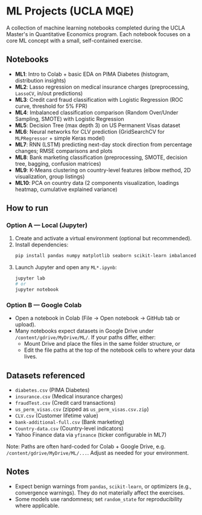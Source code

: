 # ML Projects (UCLA MQE)

A collection of machine learning notebooks completed during the UCLA Master's in Quantitative Economics program. Each notebook focuses on a core ML concept with a small, self-contained exercise.

## Notebooks
- **ML1**: Intro to Colab + basic EDA on PIMA Diabetes (histogram, distribution insights)
- **ML2**: Lasso regression on medical insurance charges (preprocessing, `LassoCV`, in/out predictions)
- **ML3**: Credit card fraud classification with Logistic Regression (ROC curve, threshold for 5% FPR)
- **ML4**: Imbalanced classification comparison (Random Over/Under Sampling, SMOTE) with Logistic Regression
- **ML5**: Decision Tree (max depth 3) on US Permanent Visas dataset
- **ML6**: Neural networks for CLV prediction (GridSearchCV for `MLPRegressor` + simple Keras model)
- **ML7**: RNN (LSTM) predicting next-day stock direction from percentage changes; RMSE comparisons and plots
- **ML8**: Bank marketing classification (preprocessing, SMOTE, decision tree, bagging, confusion matrices)
- **ML9**: K-Means clustering on country-level features (elbow method, 2D visualization, group listings)
- **ML10**: PCA on country data (2 components visualization, loadings heatmap, cumulative explained variance)

## How to run
### Option A — Local (Jupyter)
1. Create and activate a virtual environment (optional but recommended).
2. Install dependencies:
   ```bash
   pip install pandas numpy matplotlib seaborn scikit-learn imbalanced-learn tensorflow keras yfinance graphviz pydotplus
   ```
3. Launch Jupyter and open any `ML*.ipynb`:
   ```bash
   jupyter lab
   # or
   jupyter notebook
   ```

### Option B — Google Colab
- Open a notebook in Colab (File → Open notebook → GitHub tab or upload).
- Many notebooks expect datasets in Google Drive under `/content/gdrive/MyDrive/ML/`. If your paths differ, either:
  - Mount Drive and place the files in the same folder structure, or
  - Edit the file paths at the top of the notebook cells to where your data lives.

## Datasets referenced
- `diabetes.csv` (PIMA Diabetes)
- `insurance.csv` (Medical insurance charges)
- `fraudTest.csv` (Credit card transactions)
- `us_perm_visas.csv` (zipped as `us_perm_visas.csv.zip`)
- `CLV.csv` (Customer lifetime value)
- `bank-additional-full.csv` (Bank marketing)
- `Country-data.csv` (Country-level indicators)
- Yahoo Finance data via `yfinance` (ticker configurable in ML7)

Note: Paths are often hard-coded for Colab + Google Drive, e.g. `/content/gdrive/MyDrive/ML/...`. Adjust as needed for your environment.

## Notes
- Expect benign warnings from `pandas`, `scikit-learn`, or optimizers (e.g., convergence warnings). They do not materially affect the exercises.
- Some models use randomness; set `random_state` for reproducibility where applicable.

